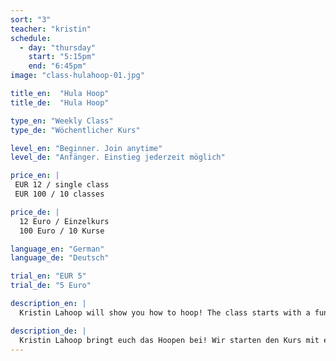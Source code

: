 ```yaml
---
sort: "3"
teacher: "kristin"
schedule:
  - day: "thursday"
    start: "5:15pm"
    end: "6:45pm"
image: "class-hulahoop-01.jpg"

title_en:  "Hula Hoop"
title_de:  "Hula Hoop"

type_en: "Weekly Class"
type_de: "Wöchentlicher Kurs"

level_en: "Beginner. Join anytime"
level_de: "Anfänger. Einstieg jederzeit möglich"

price_en: |
 EUR 12 / single class  
 EUR 100 / 10 classes

price_de: |
  12 Euro / Einzelkurs  
  100 Euro / 10 Kurse

language_en: "German"
language_de: "Deutsch"

trial_en: "EUR 5"
trial_de: "5 Euro"

description_en: |
  Kristin Lahoop will show you how to hoop! The class starts with a fun warm-up. Next up, you’ll learn a combination of tricks on various topics - isolation, flips, jumps, verticals… on the foundation you will become creative with small hula hoop dance improvisations, which will become more important as the class progresses. Music – without stylistic limitations – will keep us motivated and inspired. The class is open for beginners (no matter your age). We'll focus on one hoop first. And with that we’ll have plenty to do already: Let the hoop wander from knees to neck, twist yourself elegantly out of the hoop, isolation, etc. Later we’ll add a second hoop. No worries, this is neither a hardcore workout class nor an artistic school – most importantly it’s about fun and enjoying your body!

description_de: |
  Kristin Lahoop bringt euch das Hoopen bei! Wir starten den Kurs mit einer spielerischen Aufwärmung. Dann bringe ich euch eine Kombination aus mehreren Tricks zu einem speziellen Thema bei (Isolation, Flips, Würfe, Sprünge, Vertikal etc.). Anschließend werdet ihr selbst kreativ bei einem kleinen Teil Hula Hoop Tanz Improvisation, der im Laufe der Zeit mehr Platz einnehmen wird und am Ende dehnen wir gemeinsam ab. Musik – ohne stilistische Beschränkungen – wird uns motivieren und inspirieren. Der Kurs ist für Anfänger (egal wie alt du bist!) geeignet. Der Fokus liegt zunächst auf einem Hula Hoop. Damit kann man schon allerhand anfangen: den Reifen von den Knien bis zum Hals wandern lassen, sich elegant aus dem Reifen heraus und wieder reindrehen, Isolation etc. Später kommt dann auch ein zweiter Hoop dazu. Keine Angst, das hier ist weder ein Fitnesskurs noch eine Artistenschule, bei mir geht es vor allem um Spaß und ein schönes Körpergefühl!
---
```

